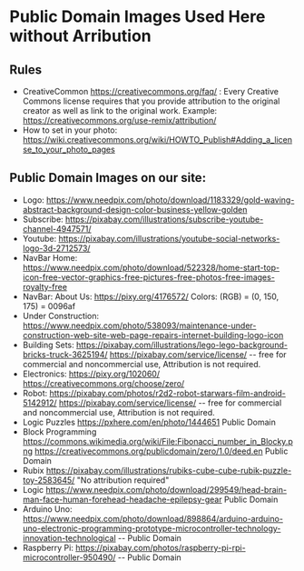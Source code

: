 # Public Domain Images Used Here without Arribution

## Rules
* CreativeCommon https://creativecommons.org/faq/ : Every Creative Commons license requires that you provide attribution to the original creator as well as link to the original work. Example: https://creativecommons.org/use-remix/attribution/
* How to set in your photo: https://wiki.creativecommons.org/wiki/HOWTO_Publish#Adding_a_license_to_your_photo_pages 

## Public Domain Images on our site:
* Logo: https://www.needpix.com/photo/download/1183329/gold-waving-abstract-background-design-color-business-yellow-golden 
* Subscribe: https://pixabay.com/illustrations/subscribe-youtube-channel-4947571/ 
* Youtube: https://pixabay.com/illustrations/youtube-social-networks-logo-3d-2712573/ 
* NavBar Home: https://www.needpix.com/photo/download/522328/home-start-top-icon-free-vector-graphics-free-pictures-free-photos-free-images-royalty-free 
* NavBar: About Us: https://pixy.org/4176572/ Colors: (RGB) = (0, 150, 175) = 0096af
* Under Construction: https://www.needpix.com/photo/538093/maintenance-under-construction-web-site-web-page-repairs-internet-building-logo-icon 
* Building Sets: https://pixabay.com/illustrations/lego-lego-background-bricks-truck-3625194/  https://pixabay.com/service/license/ -- free for commercial and noncommercial use, Attribution is not required. 
* Electronics: https://pixy.org/102060/ https://creativecommons.org/choose/zero/ 
* Robot: https://pixabay.com/photos/r2d2-robot-starwars-film-android-5142912/ 
https://pixabay.com/service/license/ -- free for commercial and noncommercial use, Attribution is not required. 
* Logic Puzzles https://pxhere.com/en/photo/1444651 Public Domain
* Block Programming https://commons.wikimedia.org/wiki/File:Fibonacci_number_in_Blocky.png https://creativecommons.org/publicdomain/zero/1.0/deed.en Public Domain
* Rubix https://pixabay.com/illustrations/rubiks-cube-cube-rubik-puzzle-toy-2583645/ "No attribution required"
* Logic https://www.needpix.com/photo/download/299549/head-brain-man-face-human-forehead-headache-epilepsy-gear Public Domain
* Arduino Uno: https://www.needpix.com/photo/download/898864/arduino-arduino-uno-electronic-programming-prototype-microcontroller-technology-innovation-technological -- Public Domain
* Raspberry Pi: https://pixabay.com/photos/raspberry-pi-rpi-microcontroller-950490/ -- Public Domain